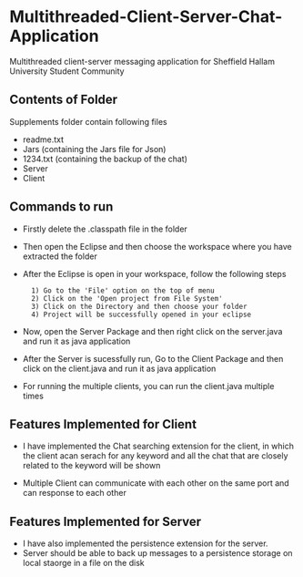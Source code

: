 # Multithreaded-Client-Server-Chat-Application
Multithreaded client-server messaging application for Sheffield Hallam University Student Community

## Contents of Folder

Supplements folder contain following files
- readme.txt
- Jars (containing the Jars file for Json)
- 1234.txt (containing the backup of the chat)
- Server
- Client

## Commands to run

- Firstly delete the .classpath file in the folder

- Then open the Eclipse and then choose the workspace where you have extracted the folder

- After the Eclipse is open in your workspace, follow the following steps

		1) Go to the 'File' option on the top of menu
		2) Click on the 'Open project from File System'
		3) Click on the Directory and then choose your folder
		4) Project will be successfully opened in your eclipse

- Now, open the Server Package and then right click on the server.java and run it as java application

- After the Server is sucessfully run,  Go to the Client Package and then click on the client.java and 
   run it as java application

- For running the multiple clients, you can run the client.java multiple times


 ## Features Implemented for Client 

- I have implemented the Chat searching extension for the client, in which the client acan serach for any keyword and all 
the chat that are closely related to the keyword will be shown 

- Multiple Client can communicate with each other on the same port and can response to each other


 ## Features Implemented for Server

- I have also implemented the persistence extension for the server.
- Server should be able to back up messages to a persistence storage on local staorge in a file on the disk 
